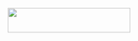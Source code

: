 <p align="center"><a href="https://heroku.com/deploy?template=https://github.com/Akash8t2/Ak-X-MUSIC"> <img src="https://img.shields.io/badge/Deploy%20On%20Heroku-black?style=for-the-badge&logo=heroku" width="250" height="50"/></a></p>
